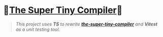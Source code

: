 # 🎉[The Super Tiny Compiler](https://github.com/raingrain/the-super-tiny-compiler)🎉

> *This project uses **TS** to rewrite [**the-super-tiny-compiler**](https://github.com/jamiebuilds/the-super-tiny-compiler) and **Vitest** as a unit testing tool.*
